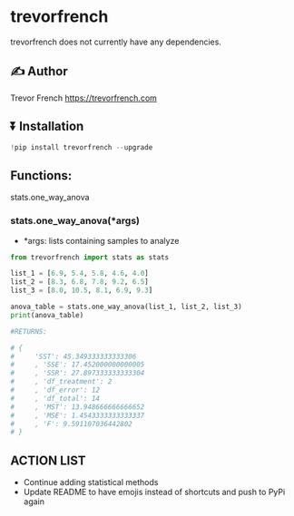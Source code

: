 # trevorfrench

trevorfrench does not currently have any dependencies.

## :writing_hand: Author

Trevor French <https://trevorfrench.com>

## :arrow_double_down: Installation

```python
!pip install trevorfrench --upgrade
```

## Functions: 

stats.one_way_anova

### stats.one_way_anova(*args)
- *args: lists containing samples to analyze
```python
from trevorfrench import stats as stats

list_1 = [6.9, 5.4, 5.8, 4.6, 4.0]
list_2 = [8.3, 6.8, 7.8, 9.2, 6.5]
list_3 = [8.0, 10.5, 8.1, 6.9, 9.3]

anova_table = stats.one_way_anova(list_1, list_2, list_3)
print(anova_table)

#RETURNS:

# {
#     'SST': 45.349333333333306
#     , 'SSE': 17.452000000000005
#     , 'SSR': 27.897333333333304
#     , 'df_treatment': 2
#     , 'df_error': 12
#     , 'df_total': 14
#     , 'MST': 13.948666666666652
#     , 'MSE': 1.4543333333333337
#     , 'F': 9.591107036442802
# }
```

## ACTION LIST
- Continue adding statistical methods
- Update README to have emojis instead of shortcuts and push to PyPi again